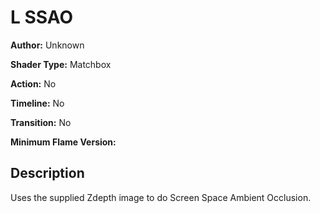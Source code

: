 # L SSAO

**Author:** Unknown

**Shader Type:** Matchbox

**Action:** No

**Timeline:** No

**Transition:** No

**Minimum Flame Version:** 


## Description
Uses the supplied Zdepth image to do Screen Space Ambient Occlusion.
